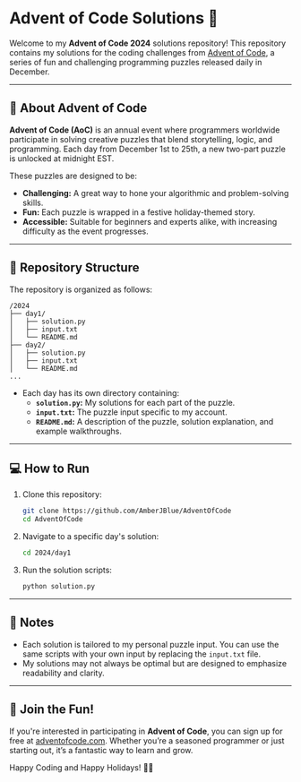 # Advent of Code Solutions 🎄

Welcome to my **Advent of Code 2024** solutions repository! This repository contains my solutions for the coding challenges from [Advent of Code](https://adventofcode.com/2024), a series of fun and challenging programming puzzles released daily in December.

---

## 📜 About Advent of Code
**Advent of Code (AoC)** is an annual event where programmers worldwide participate in solving creative puzzles that blend storytelling, logic, and programming. Each day from December 1st to 25th, a new two-part puzzle is unlocked at midnight EST. 

These puzzles are designed to be:
- **Challenging:** A great way to hone your algorithmic and problem-solving skills.
- **Fun:** Each puzzle is wrapped in a festive holiday-themed story.
- **Accessible:** Suitable for beginners and experts alike, with increasing difficulty as the event progresses.

---

## 📂 Repository Structure
The repository is organized as follows:

```plaintext
/2024
├── day1/
│   ├── solution.py
│   ├── input.txt
│   └── README.md
├── day2/
│   ├── solution.py
│   ├── input.txt
│   └── README.md
...
```

- Each day has its own directory containing:
  - **`solution.py`:** My solutions for each part of the puzzle.
  - **`input.txt`:** The puzzle input specific to my account.
  - **`README.md`:** A description of the puzzle, solution explanation, and example walkthroughs.

---

## 💻 How to Run
1. Clone this repository:
   ```bash
   git clone https://github.com/AmberJBlue/AdventOfCode
   cd AdventOfCode
   ```
2. Navigate to a specific day's solution:
   ```bash
   cd 2024/day1
   ```
3. Run the solution scripts:
   ```bash
   python solution.py
   ```
---

## 📝 Notes
- Each solution is tailored to my personal puzzle input. You can use the same scripts with your own input by replacing the `input.txt` file.
- My solutions may not always be optimal but are designed to emphasize readability and clarity.

---

## 🎄 Join the Fun!
If you're interested in participating in **Advent of Code**, you can sign up for free at [adventofcode.com](https://adventofcode.com/2024). Whether you’re a seasoned programmer or just starting out, it’s a fantastic way to learn and grow.

Happy Coding and Happy Holidays! 🎅✨